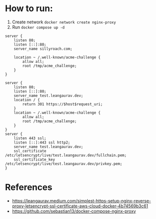 # How to run:

1. Create network ```docker network create nginx-proxy```
2. Run ``` docker compose up -d ```

```
server {
    listen 80;
    listen [::]:80;
    server_name sillyroach.com;
    
    location ~ /.well-known/acme-challenge {
        allow all;
        root /tmp/acme_challenge;
    }
}
```

```
server {
    listen 80;
    listen [::]:80;
    server_name test.leangaurav.dev;
    location / {
        return 301 https://$host$request_uri;
    }
    location ~ /.well-known/acme-challenge {
        allow all;
        root /tmp/acme_challenge;
    }
}
server {
    listen 443 ssl;
    listen [::]:443 ssl http2;
    server_name test.leangaurav.dev;
    ssl_certificate /etc/letsencrypt/live/test.leangaurav.dev/fullchain.pem;
    ssl_certificate_key /etc/letsencrypt/live/test.leangaurav.dev/privkey.pem;
}
```







# References
- https://leangaurav.medium.com/simplest-https-setup-nginx-reverse-proxy-letsencrypt-ssl-certificate-aws-cloud-docker-4b74569b3c61
- https://github.com/sebastian13/docker-compose-nginx-proxy
